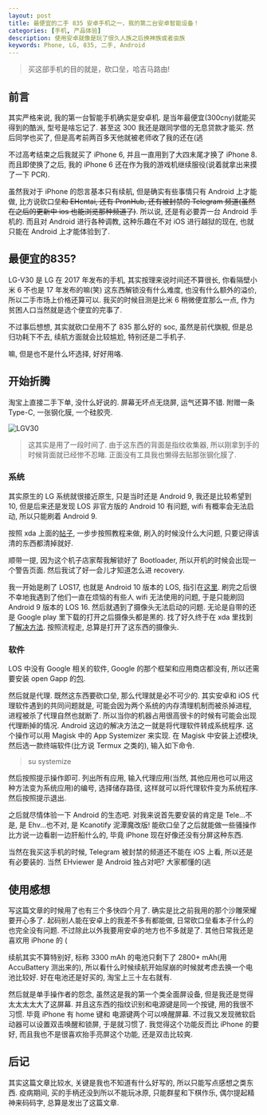 ```yaml
---
layout: post
title: 最便宜的二手 835 安卓手机之一，我的第二台安卓智能设备！
categories: [手机, 产品体验]
description: 使用安卓就像是玩了很久人族之后换神族或者虫族
keywords: Phone, LG, 835, 二手, Android
---
```


> 买这部手机的目的就是，砍口垒，哈吉马路由!

## 前言

其实严格来说, 我的第一台智能手机确实是安卓机. 是当年最便宜(300cny)就能买得到的酷派, 型号是啥忘记了. 甚至这 300 我还是跟同学借的无息贷款才能买. 然后同学也买了, 但是高考前两百多天他就被老师收了我的还在(逃

不过高考结束之后我就买了 iPhone 6, 并且一直用到了大四末尾才换了 iPhone 8. 而且即使换了之后, 我的 iPhone 6 还在作为我的游戏机继续服役(说着就拿出来摸了一下 PCR).

虽然我对于 iPhone 的怨言基本只有续航, 但是确实有些事情只有 Android 上才能做, 比方说砍口垒<del>和 EHentai, 还有 PronHub, 还有被封禁的 Telegram 频道(虽然在之后的更新中 ios 也能浏览那种频道了)</del>. 所以说, 还是有必要弄一台 Android 手机的. 而且对 Android 进行各种调教, 这种乐趣在不对 iOS 进行越狱的现在, 也就只能在 Android 上才能体验到了.

## 最便宜的835?

LG-V30 是 LG 在 2017 年发布的手机, 其实按理来说时间还不算很长, 你看隔壁小米 6 不也是 17 年发布的嘛(笑)
这东西解锁没有什么难度, 也没有什么额外的溢价, 所以二手市场上价格还算可以. 我买的时候目测是比米 6 稍微便宜那么一点, 作为贫困人口当然就是选个便宜的完事了.

不过事后想想, 其实就砍口垒用不了 835 那么好的 soc, 虽然是前代旗舰, 但是总归功耗下不去, 续航方面就会比较尴尬, 特别还是二手机子.

嘛, 但是也不是什么坏选择, 好好用咯.

## 开始折腾

淘宝上直接二手下单, 没什么好说的. 屏幕无坏点无烧屏, 运气还算不错. 附赠一条 Type-C, 一张钢化膜, 一个硅胶壳.

![LGV30](/images/blog/2020-01-28-23-08-47.png)
> 这其实是用了一段时间了.
> 由于这东西的背面是指纹收集器, 所以刚拿到手的时候背面就已经惨不忍睹.
> 正面没有工具我也懒得去贴那张钢化膜了.

### 系统

其实原生的 LG 系统就很接近原生, 只是当时还是 Android 9, 我还是比较希望到 10, 但是后来还是发现 LOS 非官方版的 Android 10 有问题, wifi 有概率会无法启动, 所以只能刷着 Android 9.

按照 xda 上面的[帖子](https://forum.xda-developers.com/lg-v30/development/rom-lineageos-15-1-t3789793), 一步步按照教程来做, 刷入的时候没什么大问题, 只要记得该清的东西都清掉就好.

顺带一提, 因为这个机子店家帮我解锁好了 Bootloader, 所以开机的时候会出现一个警告页面. 然后我试了好一会儿才知道怎么进 recovery.

我一开始是刷了 LOS17, 也就是 Android 10 版本的 LOS, 指引在[这里](https://forum.xda-developers.com/showpost.php?p=80271901&postcount=1580). 刷完之后很不幸地我遇到了他们一直在烦恼的有些人 wifi 无法使用的问题, 于是只能刷回 Android 9 版本的 LOS 16. 然后就遇到了摄像头无法启动的问题. 无论是自带的还是 Google play 里下载的打开之后摄像头都是黑的. 找了好久终于在 xda 里找到了[解决方法](https://forum.xda-developers.com/showpost.php?s=5f9a053ba3b8c8950bad675670d4698d&p=80401931&postcount=1664). 按照流程走, 总算是打开了这东西的摄像头.

### 软件

LOS 中没有 Google 相关的软件, Google 的那个框架和应用商店都没有, 所以还需要安装 open Gapp 的[包](https://opengapps.org/).

然后就是代理. 既然这东西要砍口垒, 那么代理就是必不可少的. 其实安卓和 iOS 代理软件遇到的共同问题就是, 可能会因为两个系统的内存清理机制而被杀掉进程, 进程被杀了代理自然也就断了. 所以当你的机器占用很高很卡的时候有可能会出现代理断掉的情况. Android 这边的解决方法之一就是将代理软件转成系统程序. 这个操作可以用 Magisk 中的 App Systemizer 来实现. 在 Magisk 中安装上述模块, 然后选一款终端软件(比方说 Termux 之类的), 输入如下命令.

> su
> systemize

然后按照提示操作即可. 列出所有应用, 输入代理应用(当然, 其他应用也可以用这种方法变为系统应用)的编号, 选择储存路径, 这样就可以将代理软件变为系统程序. 然后按照提示退出.

之后就尽情体验一下 Android 的生态吧. 对我来说首先要安装的肯定是 Tele...不是, 是 Ehv...也不对, 是 Kcanotify 泥潭魔改版! 能砍口垒了之后就能做一些骚操作比方说一边看剧一边肝船什么的, 毕竟 iPhone 现在好像还没有分屏这种东西.

当然在我买这手机的时候, Telegram 被封禁的频道还不能在 iOS 上看, 所以还是有必要装的. 当然 EHviewer 是 Android 独占对吧? 大家都懂的(逃

## 使用感想

写这篇文章的时候用了也有三个多快四个月了. 确实是比之前我用的那个沙雕荣耀要开心多了. 起码别人能在安卓上的我差不多有都能做, 日常砍口垒看本子什么的也完全没有问题. 不过除此以外我要用安卓的地方也不多就是了. 其他日常我还是喜欢用 iPhone 的 (

续航其实不算特别好, 标称 3300 mAh 的电池只剩下了 2800+ mAh(用 AccuBattery 测出来的), 所以看什么时候续航开始尿崩的时候就考虑去换一个电池比较好. 好在电池还是好买的, 淘宝上三十左右就有.

然后就是单手操作者的怨念, 虽然这是我的第一个类全面屏设备, 但是我还是觉得太太太太大了这屏幕. 并且这东西的指纹识别和电源键是同一个按键, 用的我很不习惯. 毕竟 iPhone 有 home 键和 电源键两个可以唤醒屏幕. 不过我又发现微软启动器可以设置双击唤醒和锁屏, 于是就习惯了. 我觉得这个功能反而比 iPhone 的要好, 而且我也不是很喜欢抬手亮屏这个功能, 还是双击比较爽.

## 后记

其实这篇文章比较水, 关键是我也不知道有什么好写的, 所以只能写点感想之类东西. 疫病期间, 买的手柄还没到所以不能玩冰原, 只能群星和下棋作乐, 偶尔提起精神来码码字, 总算是发出了这篇文章.
